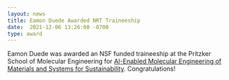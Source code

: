 ```yaml
---
layout: news
title: Eamon Duede Awarded NRT Traineeship 
date:  2021-12-06 13:26:00 -0700
type: award
---
```

Eamon Duede was awarded an NSF funded traineeship at the Pritzker School of Molecular Engineering for [AI-Enabled Molecular Engineering of Materials and Systems for Sustainability](https://www.nrt.pme.uchicago.edu/). Congratulations!
